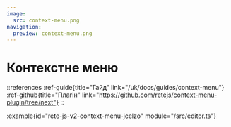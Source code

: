 ```yaml
---
image:
  src: context-menu.png
navigation:
  preview: context-menu.png
---
```


# Контекстне меню

::references
:ref-guide{title="Гайд" link="/uk/docs/guides/context-menu"}
:ref-github{title="Плагін" link="https://github.com/retejs/context-menu-plugin/tree/next"}
::

:example{id="rete-js-v2-context-menu-jcelzo" module="/src/editor.ts"}
